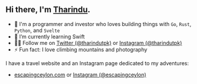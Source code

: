 ## Hi there, I'm [Tharindu](https://twitter.com/tharindutpk).

- 🔭 I'm a programmer and investor who loves building things with ```Go```, ```Rust```, ```Python```, and ```Svelte```
- 🌱 I’m currently learning Swift
- 🙋‍♂️ Follow me on [Twitter (@tharindutpk)](https://twitter.com/tharindutpk) or [Instagram (@tharindutpk)](https://instagram.com/tharindutpk)
- ⚡ Fun fact: I love climbing mountains and photography

I have a travel website and an Instagram page dedicated to my adventures:

- [escapingceylon.com](https://www.escapingceylon.com) or [Instagram (@escapingceylon)](https://instagram.com/escapingceylon)

<!--
**tharindutpk/tharindutpk** is a ✨ _special_ ✨ repository because its `README.md` (this file) appears on your GitHub profile.

Here are some ideas to get you started:

- 🔭 I’m currently working on ...
- 🌱 I’m currently learning ...
- 👯 I’m looking to collaborate on ...
- 🤔 I’m looking for help with ...
- 💬 Ask me about ...
- 📫 How to reach me: ...
- 😄 Pronouns: ...
- ⚡ Fun fact: ...
-->
